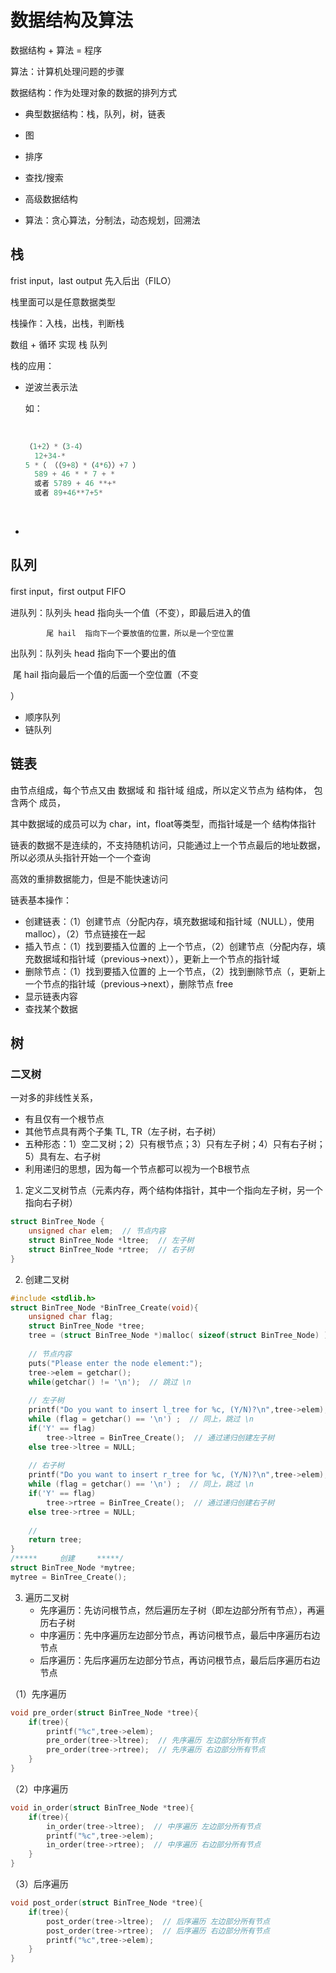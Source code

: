 # 数据结构及算法

数据结构 + 算法 = 程序

算法：计算机处理问题的步骤

数据结构：作为处理对象的数据的排列方式

- 典型数据结构：栈，队列，树，链表

- 图

- 排序

- 查找/搜索

- 高级数据结构

- 算法：贪心算法，分制法，动态规划，回溯法

## 栈

frist input，last output 先入后出（FILO）

栈里面可以是任意数据类型

栈操作：入栈，出栈，判断栈

数组 + 循环 实现 栈 队列

栈的应用：

- 逆波兰表示法

  如：

  ​		

  ```C
  （1+2）*（3-4）   
  	12+34-*
  5 *（ （（9+8）*（4*6））+7 ）
  	589 + 46 * * 7 + *
  	或者 5789 + 46 **+*
  	或者 89+46**7+5*
  ```

  ​			

- 

## 队列

first input，first output  FIFO

进队列：队列头 head 指向头一个值（不变），即最后进入的值

 			尾 hail  指向下一个要放值的位置，所以是一个空位置

出队列：队列头 head 指向下一个要出的值

​				尾 hail 指向最后一个值的后面一个空位置（不变 

）

- 顺序队列
- 链队列



## 链表

由节点组成，每个节点又由 数据域 和 指针域 组成，所以定义节点为 结构体， 包含两个 成员，

其中数据域的成员可以为 char，int，float等类型，而指针域是一个 结构体指针

链表的数据不是连续的，不支持随机访问，只能通过上一个节点最后的地址数据，所以必须从头指针开始一个一个查询

高效的重排数据能力，但是不能快速访问

链表基本操作：

- 创建链表：（1）创建节点（分配内存，填充数据域和指针域（NULL），使用 malloc），（2）节点链接在一起
- 插入节点：（1）找到要插入位置的 上一个节点，（2）创建节点（分配内存，填充数据域和指针域（previous->next）），更新上一个节点的指针域
- 删除节点：（1）找到要插入位置的 上一个节点，（2）找到删除节点（，更新上一个节点的指针域（previous->next），删除节点 free
- 显示链表内容
- 查找某个数据



## 树



### 二叉树

一对多的非线性关系，

- 有且仅有一个根节点
- 其他节点具有两个子集 TL, TR（左子树，右子树）
- 五种形态：1）空二叉树；2）只有根节点；3）只有左子树；4）只有右子树；5）具有左、右子树
- 利用递归的思想，因为每一个节点都可以视为一个B根节点



1. 定义二叉树节点（元素内存，两个结构体指针，其中一个指向左子树，另一个指向右子树）

```C
struct BinTree_Node {
    unsigned char elem;  // 节点内容
    struct BinTree_Node *ltree;  // 左子树
    struct BinTree_Node *rtree;  // 右子树
}
```

2. 创建二叉树

```C
#include <stdlib.h>
struct BinTree_Node *BinTree_Create(void){
    unsigned char flag;
    struct BinTree_Node *tree;
	tree = (struct BinTree_Node *)malloc( sizeof(struct BinTree_Node) );  // 开辟内存，大小二叉树结构体大小，内存首地址存放在 tree 中
	
    // 节点内容
    puts("Please enter the node element:");
    tree->elem = getchar();
    while(getchar() != '\n');  // 跳过 \n
    
    // 左子树
    printf("Do you want to insert l_tree for %c, (Y/N)?\n",tree->elem);
    while (flag = getchar() == '\n') ;  // 同上，跳过 \n
    if('Y' == flag)
        tree->ltree = BinTree_Create();  // 通过递归创建左子树
    else tree->ltree = NULL;
    
    // 右子树
	printf("Do you want to insert r_tree for %c, (Y/N)?\n",tree->elem);
    while (flag = getchar() == '\n') ;  // 同上，跳过 \n
    if('Y' == flag)
        tree->rtree = BinTree_Create();  // 通过递归创建右子树
    else tree->rtree = NULL;
    
    //
    return tree;
}
/*****     创建     *****/
struct BinTree_Node *mytree;
mytree = BinTree_Create();
```

3. 遍历二叉树
   - 先序遍历：先访问根节点，然后遍历左子树（即左边部分所有节点），再遍历右子树
   - 中序遍历：先中序遍历左边部分节点，再访问根节点，最后中序遍历右边节点
   - 后序遍历：先后序遍历左边部分节点，再访问根节点，最后后序遍历右边节点



（1）先序遍历

```C
void pre_order(struct BinTree_Node *tree){
	if(tree){
        printf("%c",tree->elem);
        pre_order(tree->ltree);  // 先序遍历 左边部分所有节点
        pre_order(tree->rtree);  // 先序遍历 右边部分所有节点
    }
}
```

（2）中序遍历

```C
void in_order(struct BinTree_Node *tree){
	if(tree){
        in_order(tree->ltree);  // 中序遍历 左边部分所有节点
        printf("%c",tree->elem);
        in_order(tree->rtree);  // 中序遍历 右边部分所有节点
    }
}
```

（3）后序遍历

```C
void post_order(struct BinTree_Node *tree){
	if(tree){
        post_order(tree->ltree);  // 后序遍历 左边部分所有节点
        post_order(tree->rtree);  // 后序遍历 右边部分所有节点
        printf("%c",tree->elem);
    }
}
```











